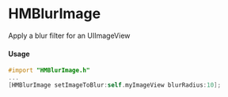 HMBlurImage
===========

Apply a blur filter for an UIImageView


#### Usage

```objective-c
#import "HMBlurImage.h"
...
[HMBlurImage setImageToBlur:self.myImageView blurRadius:10];
```